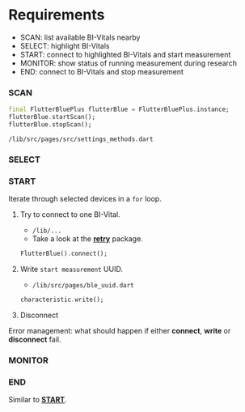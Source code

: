 # Requirements

- SCAN: list available BI-Vitals nearby
- SELECT: highlight BI-Vitals
- START: connect to highlighted BI-Vitals and start measurement
- MONITOR: show status of running measurement during research
- END: connect to BI-Vitals and stop measurement

### SCAN

```dart
final FlutterBluePlus flutterBlue = FlutterBluePlus.instance;
flutterBlue.startScan();
flutterBlue.stopScan();
```

`/lib/src/pages/src/settings_methods.dart`

### SELECT

### START

Iterate through selected devices in a `for` loop.
1. Try to connect to one BI-Vital.
   - `/lib/...`
   - Take a look at the [**retry**](https://pub.dev/packages/retry) package.

    ```dart
    FlutterBlue().connect();
    ```

2. Write `start measurement` UUID.
   - `/lib/src/pages/ble_uuid.dart`

    ```dart
    characteristic.write();
    ```

3. Disconnect

Error management: what should happen if either **connect**, **write** or **disconnect** fail.

### MONITOR

### END

Similar to [**START**](#start).